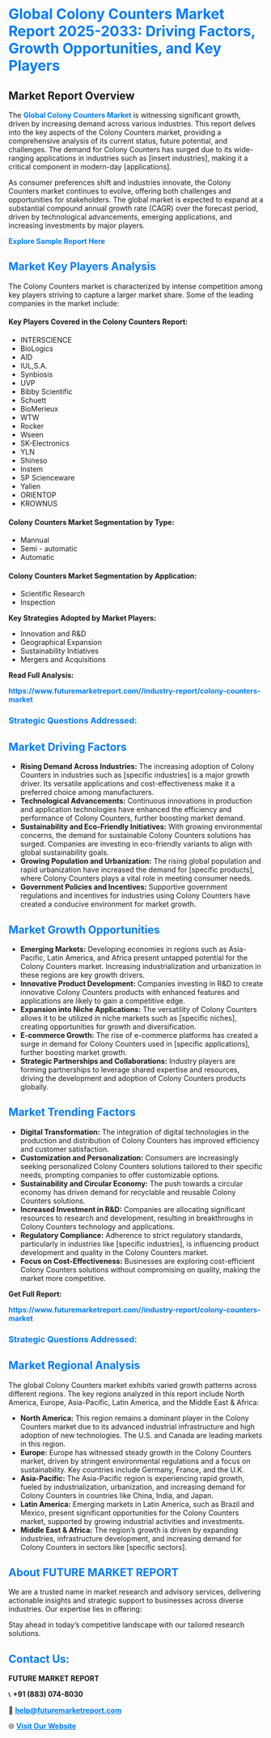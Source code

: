 <h1 style="color: #007BFF;">Global Colony Counters Market Report 2025-2033: Driving Factors, Growth Opportunities, and Key Players</h1>

<section id="overview">
<h2>Market Report Overview</h2>
<p>The <a href="https://www.futuremarketreport.com//industry-report/colony-counters-market" style="color: #007BFF; text-decoration: none;"><strong>Global Colony Counters Market</strong></a> is witnessing significant growth, driven by increasing demand across various industries. This report delves into the key aspects of the Colony Counters market, providing a comprehensive analysis of its current status, future potential, and challenges. The demand for Colony Counters has surged due to its wide-ranging applications in industries such as [insert industries], making it a critical component in modern-day [applications].</p>
<p>As consumer preferences shift and industries innovate, the Colony Counters market continues to evolve, offering both challenges and opportunities for stakeholders. The global market is expected to expand at a substantial compound annual growth rate (CAGR) over the forecast period, driven by technological advancements, emerging applications, and increasing investments by major players.</p>
</section>

<section id="overview">
<p><a href="https://www.futuremarketreport.com//request-sample/reportId=80451" style="color: #007BFF; text-decoration: none;"><strong>Explore Sample Report Here</strong></a></p>
</section>

<section id="key-players">
<h2 style="color: #007BFF;">Market Key Players Analysis</h2>
<p>The Colony Counters market is characterized by intense competition among key players striving to capture a larger market share. Some of the leading companies in the market include:</p>
<h4>Key Players Covered in the Colony Counters Report:</h4>
<ul><li>INTERSCIENCE</li><li>BioLogics</li><li>AID</li><li>IUL,S.A.</li><li>Synbiosis</li><li>UVP</li><li>Bibby Scientific</li><li>Schuett</li><li>BioMerieux</li><li>WTW</li><li>Rocker</li><li>Wseen</li><li>SK-Electronics</li><li>YLN</li><li>Shineso</li><li>Instem</li><li>SP Scienceware</li><li>Yalien</li><li>ORIENTOP</li><li>KROWNUS</li></ul>
<h4>Colony Counters Market Segmentation by Type:</h4>
<ul><li>Mannual</li><li>Semi - automatic</li><li>Automatic</li></ul>

<h4>Colony Counters Market Segmentation by Application:</h4>
<ul><li>Scientific Research</li><li>Inspection</li></ul>
<p><strong>Key Strategies Adopted by Market Players:</strong></p>
<ul>
<li>Innovation and R&D</li>
<li>Geographical Expansion</li>
<li>Sustainability Initiatives</li>
<li>Mergers and Acquisitions</li>
</ul>
</section>

<section>
<p><strong>Read Full Analysis: </strong></p><a href="https://www.futuremarketreport.com//industry-report/colony-counters-market" style="color: #007BFF; text-decoration: none;"><strong>https://www.futuremarketreport.com//industry-report/colony-counters-market</strong></a>
<h3 style="color: #007BFF;">Strategic Questions Addressed:</h3>
</section>

<section id="driving-factors">
<h2 style="color: #007BFF;">Market Driving Factors</h2>
<ul>
<li><strong>Rising Demand Across Industries:</strong> The increasing adoption of Colony Counters in industries such as [specific industries] is a major growth driver. Its versatile applications and cost-effectiveness make it a preferred choice among manufacturers.</li>
<li><strong>Technological Advancements:</strong> Continuous innovations in production and application technologies have enhanced the efficiency and performance of Colony Counters, further boosting market demand.</li>
<li><strong>Sustainability and Eco-Friendly Initiatives:</strong> With growing environmental concerns, the demand for sustainable Colony Counters solutions has surged. Companies are investing in eco-friendly variants to align with global sustainability goals.</li>
<li><strong>Growing Population and Urbanization:</strong> The rising global population and rapid urbanization have increased the demand for [specific products], where Colony Counters plays a vital role in meeting consumer needs.</li>
<li><strong>Government Policies and Incentives:</strong> Supportive government regulations and incentives for industries using Colony Counters have created a conducive environment for market growth.</li>
</ul>
</section>

<section id="growth-opportunities">
<h2 style="color: #007BFF;">Market Growth Opportunities</h2>
<ul>
<li><strong>Emerging Markets:</strong> Developing economies in regions such as Asia-Pacific, Latin America, and Africa present untapped potential for the Colony Counters market. Increasing industrialization and urbanization in these regions are key growth drivers.</li>
<li><strong>Innovative Product Development:</strong> Companies investing in R&D to create innovative Colony Counters products with enhanced features and applications are likely to gain a competitive edge.</li>
<li><strong>Expansion into Niche Applications:</strong> The versatility of Colony Counters allows it to be utilized in niche markets such as [specific niches], creating opportunities for growth and diversification.</li>
<li><strong>E-commerce Growth:</strong> The rise of e-commerce platforms has created a surge in demand for Colony Counters used in [specific applications], further boosting market growth.</li>
<li><strong>Strategic Partnerships and Collaborations:</strong> Industry players are forming partnerships to leverage shared expertise and resources, driving the development and adoption of Colony Counters products globally.</li>
</ul>
</section>

<section id="trending-factors">
<h2 style="color: #007BFF;">Market Trending Factors</h2>
<ul>
<li><strong>Digital Transformation:</strong> The integration of digital technologies in the production and distribution of Colony Counters has improved efficiency and customer satisfaction.</li>
<li><strong>Customization and Personalization:</strong> Consumers are increasingly seeking personalized Colony Counters solutions tailored to their specific needs, prompting companies to offer customizable options.</li>
<li><strong>Sustainability and Circular Economy:</strong> The push towards a circular economy has driven demand for recyclable and reusable Colony Counters solutions.</li>
<li><strong>Increased Investment in R&D:</strong> Companies are allocating significant resources to research and development, resulting in breakthroughs in Colony Counters technology and applications.</li>
<li><strong>Regulatory Compliance:</strong> Adherence to strict regulatory standards, particularly in industries like [specific industries], is influencing product development and quality in the Colony Counters market.</li>
<li><strong>Focus on Cost-Effectiveness:</strong> Businesses are exploring cost-efficient Colony Counters solutions without compromising on quality, making the market more competitive.</li>
</ul>
</section>

<section>
<p><strong>Get Full Report: </strong></p><a href="https://www.futuremarketreport.com//industry-report/colony-counters-market" style="color: #007BFF; text-decoration: none;"><strong>https://www.futuremarketreport.com//industry-report/colony-counters-market</strong></a>
<h3 style="color: #007BFF;">Strategic Questions Addressed:</h3>
</section>


<section id="regional-analysis">
<h2 style="color: #007BFF;">Market Regional Analysis</h2>
<p>The global Colony Counters market exhibits varied growth patterns across different regions. The key regions analyzed in this report include North America, Europe, Asia-Pacific, Latin America, and the Middle East & Africa:</p>
<ul>
<li><strong>North America:</strong> This region remains a dominant player in the Colony Counters market due to its advanced industrial infrastructure and high adoption of new technologies. The U.S. and Canada are leading markets in this region.</li>
<li><strong>Europe:</strong> Europe has witnessed steady growth in the Colony Counters market, driven by stringent environmental regulations and a focus on sustainability. Key countries include Germany, France, and the U.K.</li>
<li><strong>Asia-Pacific:</strong> The Asia-Pacific region is experiencing rapid growth, fueled by industrialization, urbanization, and increasing demand for Colony Counters in countries like China, India, and Japan.</li>
<li><strong>Latin America:</strong> Emerging markets in Latin America, such as Brazil and Mexico, present significant opportunities for the Colony Counters market, supported by growing industrial activities and investments.</li>
<li><strong>Middle East & Africa:</strong> The region’s growth is driven by expanding industries, infrastructure development, and increasing demand for Colony Counters in sectors like [specific sectors].</li>
</ul>
</section>

<footer>
<h2 style="color: #007BFF;">About FUTURE MARKET REPORT</h2>
<p>We are a trusted name in market research and advisory services, delivering actionable insights and strategic support to businesses across diverse industries. Our expertise lies in offering:</p>

<p>Stay ahead in today’s competitive landscape with our tailored research solutions.</p>

<h2 style="color: #007BFF;">Contact Us:</h2>
<p><strong>FUTURE MARKET REPORT</strong></p>
<p>📞 <strong>+91 (883) 074-8030</strong></p>
<p>📧 <strong><a href="mailto:help@futuremarketreport.com" style="color: #007BFF;">help@futuremarketreport.com</a></strong></p>
<p>🌐 <strong><a href="https://www.futuremarketreport.com/" style="color: #007BFF;">Visit Our Website</a></strong></p>
</footer>